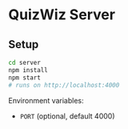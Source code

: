 
# QuizWiz Server

## Setup
```bash
cd server
npm install
npm start
# runs on http://localhost:4000
```
Environment variables:
- `PORT` (optional, default 4000)
